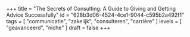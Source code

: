 +++
title = "The Secrets of Consulting: A Guide to Giving and Getting Advice Successfully"
id = "628b3d06-4524-4ce1-9044-c595b2a492f1"
tags = [ "communicatie", "zakelijk", "consulteren", "carrière" ]
levels = [ "geavanceerd", "niche" ]
draft = false
+++
